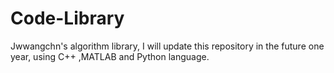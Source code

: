 # Code-Library
Jwwangchn's algorithm library, I will update this repository in the future one year, using C++ ,MATLAB and Python language.
